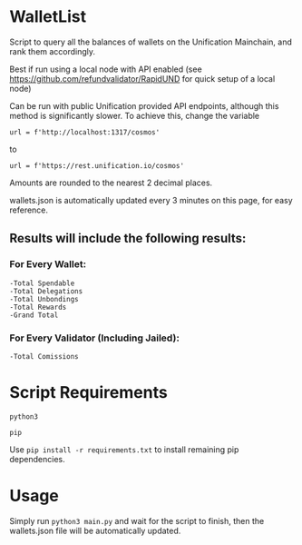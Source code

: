 # WalletList
Script to query all the balances of wallets on the Unification Mainchain, and rank them accordingly.

Best if run using a local node with API enabled (see https://github.com/refundvalidator/RapidUND for quick setup of a local node)

Can be run with public Unification provided API endpoints, although this method is significantly slower. To achieve this, change the variable 

`url = f'http://localhost:1317/cosmos'` 

to 

`url = f'https://rest.unification.io/cosmos'`

Amounts are rounded to the nearest 2 decimal places.

wallets.json is automatically updated every 3 minutes on this page, for easy reference.

## Results will include the following results:

### For Every Wallet:

```
-Total Spendable
-Total Delegations
-Total Unbondings
-Total Rewards
-Grand Total
```

### For Every Validator (Including Jailed):
```
-Total Comissions
```
# Script Requirements

`python3`

`pip`

Use `pip install -r requirements.txt` to install remaining pip dependencies.

# Usage

Simply run `python3 main.py` and wait for the script to finish, then the wallets.json file will be automatically updated.
